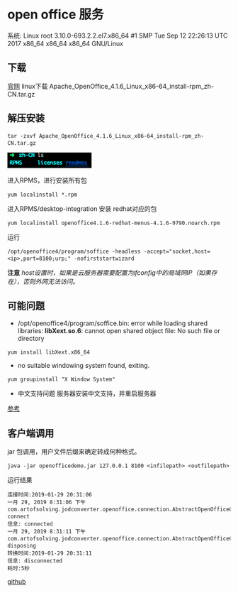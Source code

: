 # open office 服务
系统: Linux root 3.10.0-693.2.2.el7.x86_64 #1 SMP Tue Sep 12 22:26:13 UTC 2017 x86_64 x86_64 x86_64 GNU/Linux
## 下载
[官网](https://www.openoffice.org/)
linux下载 Apache_OpenOffice_4.1.6_Linux_x86-64_install-rpm_zh-CN.tar.gz
## 解压安装
```
tar -zxvf Apache_OpenOffice_4.1.6_Linux_x86-64_install-rpm_zh-CN.tar.gz
```
![解压后](https://raw.githubusercontent.com/sunlggggg/images/master/software/open%20office.png)

进入RPMS，进行安装所有包

```
yum localinstall *.rpm
```
进入RPMS/desktop-integration 安装 redhat对应的包
```
yum localinstall openoffice4.1.6-redhat-menus-4.1.6-9790.noarch.rpm
```
运行
```
/opt/openoffice4/program/soffice -headless -accept="socket,host=<ip>,port=8100;urp;" -nofirststartwizard
```
**注意** *host设置时，如果是云服务器需要配置为ifconfig中的局域网IP（如果存在），否则外网无法访问。*
## 可能问题
- /opt/openoffice4/program/soffice.bin: error while loading shared libraries: **libXext.so.6**: cannot open shared object file: No such file or directory
```
yum install libXext.x86_64
```
- no suitable windowing system found, exiting.
```
yum groupinstall "X Window System"
```
- 中文支持问题
服务器安装中文支持，并重启服务器 

[参考](https://blog.csdn.net/Lucky_boy_gilr/article/details/52996198)


## 客户端调用

jar 包调用，用户文件后缀来确定转成何种格式。
```
java -jar openofficedemo.jar 127.0.0.1 8100 <infilepath> <outfilepath>
```

运行结果

``` 
连接时间:2019-01-29 20:31:06
一月 29, 2019 8:31:06 下午 com.artofsolving.jodconverter.openoffice.connection.AbstractOpenOfficeConnection connect
信息: connected
一月 29, 2019 8:31:11 下午 com.artofsolving.jodconverter.openoffice.connection.AbstractOpenOfficeConnection disposing
转换时间:2019-01-29 20:31:11
信息: disconnected
耗时:5秒
```

[github](https://github.com/sunlggggg/openofficedemo)


